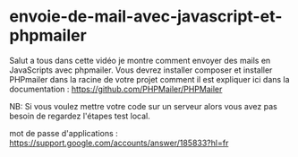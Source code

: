 # envoie-de-mail-avec-javascript-et-phpmailer

Salut a tous dans cette vidéo  je montre comment envoyer des mails en JavaScripts avec phpmailer. Vous devrez installer composer et installer PHPmailer dans la racine de votre projet comment il est expliquer ici  dans la documentation : https://github.com/PHPMailer/PHPMailer

NB: Si vous voulez mettre votre code sur un serveur alors vous avez pas besoin de regardez l'étapes test local.

mot de passe d'applications : https://support.google.com/accounts/answer/185833?hl=fr

